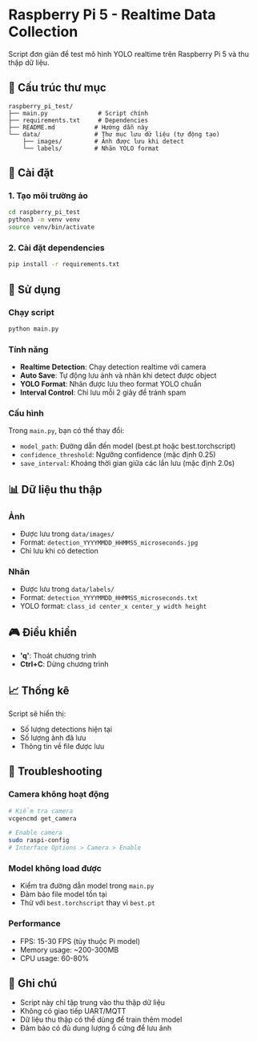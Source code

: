 # Raspberry Pi 5 - Realtime Data Collection

Script đơn giản để test mô hình YOLO realtime trên Raspberry Pi 5 và thu thập dữ liệu.

## 📁 Cấu trúc thư mục

```
raspberry_pi_test/
├── main.py              # Script chính
├── requirements.txt     # Dependencies
├── README.md           # Hướng dẫn này
└── data/               # Thư mục lưu dữ liệu (tự động tạo)
    ├── images/         # Ảnh được lưu khi detect
    └── labels/         # Nhãn YOLO format
```

## 🚀 Cài đặt

### 1. Tạo môi trường ảo
```bash
cd raspberry_pi_test
python3 -m venv venv
source venv/bin/activate
```

### 2. Cài đặt dependencies
```bash
pip install -r requirements.txt
```

## 🎯 Sử dụng

### Chạy script
```bash
python main.py
```

### Tính năng
- **Realtime Detection**: Chạy detection realtime với camera
- **Auto Save**: Tự động lưu ảnh và nhãn khi detect được object
- **YOLO Format**: Nhãn được lưu theo format YOLO chuẩn
- **Interval Control**: Chỉ lưu mỗi 2 giây để tránh spam

### Cấu hình
Trong `main.py`, bạn có thể thay đổi:
- `model_path`: Đường dẫn đến model (best.pt hoặc best.torchscript)
- `confidence_threshold`: Ngưỡng confidence (mặc định 0.25)
- `save_interval`: Khoảng thời gian giữa các lần lưu (mặc định 2.0s)

## 📊 Dữ liệu thu thập

### Ảnh
- Được lưu trong `data/images/`
- Format: `detection_YYYYMMDD_HHMMSS_microseconds.jpg`
- Chỉ lưu khi có detection

### Nhãn
- Được lưu trong `data/labels/`
- Format: `detection_YYYYMMDD_HHMMSS_microseconds.txt`
- YOLO format: `class_id center_x center_y width height`

## 🎮 Điều khiển

- **'q'**: Thoát chương trình
- **Ctrl+C**: Dừng chương trình

## 📈 Thống kê

Script sẽ hiển thị:
- Số lượng detections hiện tại
- Số lượng ảnh đã lưu
- Thông tin về file được lưu

## 🔧 Troubleshooting

### Camera không hoạt động
```bash
# Kiểm tra camera
vcgencmd get_camera

# Enable camera
sudo raspi-config
# Interface Options > Camera > Enable
```

### Model không load được
- Kiểm tra đường dẫn model trong `main.py`
- Đảm bảo file model tồn tại
- Thử với `best.torchscript` thay vì `best.pt`

### Performance
- FPS: 15-30 FPS (tùy thuộc Pi model)
- Memory usage: ~200-300MB
- CPU usage: 60-80%

## 📝 Ghi chú

- Script này chỉ tập trung vào thu thập dữ liệu
- Không có giao tiếp UART/MQTT
- Dữ liệu thu thập có thể dùng để train thêm model
- Đảm bảo có đủ dung lượng ổ cứng để lưu ảnh 